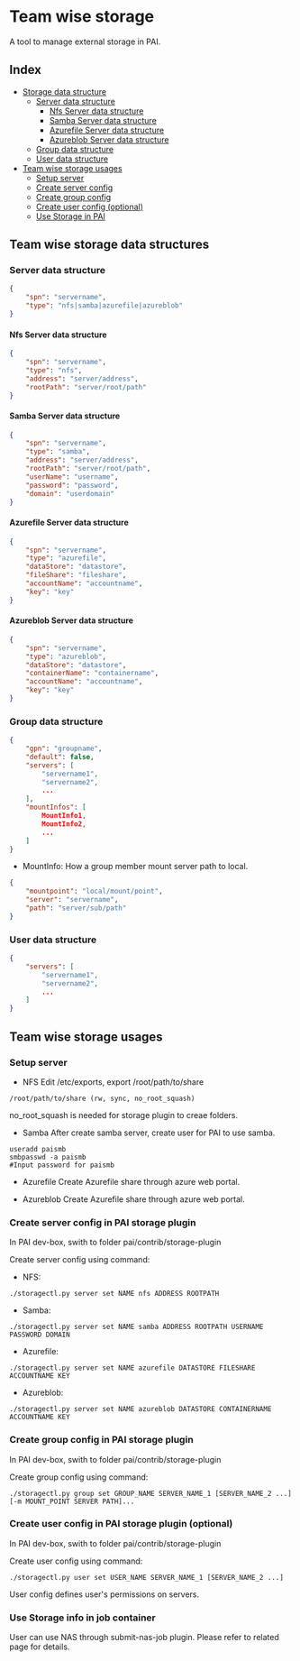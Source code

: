 # Team wise storage

A tool to manage external storage in PAI.

## Index
- [ Storage data structure ](#Data_structure)
    - [ Server data structure ](#Server_data)
		- [ Nfs Server data structure ](#Nfs_data)
		- [ Samba Server data structure ](#Samba_data)
		- [ Azurefile Server data structure ](#Azurfile_data)
		- [ Azureblob Server data structure ](#Azureblob_data)
	- [ Group data structure ](#Group_data)
    - [ User data structure ](#User_data)
- [ Team wise storage usages ](#Usages)
    - [ Setup server ](#Usages_setup_server)	
    - [ Create server config ](#Usages_server)
	- [ Create group config ](#Usages_group)
    - [ Create user config (optional) ](#Usages_user)
    - [ Use Storage in PAI ](#Usages_job)


## Team wise storage data structures <a name="Data_structure"></a>

### Server data structure <a name="Server_data"></a>
```json
{
	"spn": "servername",
	"type": "nfs|samba|azurefile|azureblob"
}
```
#### Nfs Server data structure <a name="Nfs_data"></a>
```json
{
	"spn": "servername",
	"type": "nfs",
	"address": "server/address",
	"rootPath": "server/root/path"
}
```

#### Samba Server data structure <a name="Samba_data"></a>
```json
{
	"spn": "servername",
	"type": "samba",
	"address": "server/address",
	"rootPath": "server/root/path",
	"userName": "username",
	"password": "password",
	"domain": "userdomain"
}
```

#### Azurefile Server data structure <a name="Azurefile_data"></a>
```json
{
	"spn": "servername",
	"type": "azurefile",
	"dataStore": "datastore",
	"fileShare": "fileshare",
	"accountName": "accountname",
	"key": "key"
}
```

#### Azureblob Server data structure <a name="Azurefile_data"></a>
```json
{
	"spn": "servername",
	"type": "azureblob",
	"dataStore": "datastore",
	"containerName": "containername",
	"accountName": "accountname",
	"key": "key"
}
```


### Group data structure <a name="Group_data"></a>
```json
{
	"gpn": "groupname",
	"default": false,
	"servers": [
		"servername1",
		"servername2",
		...
	],
	"mountInfos": [
		MountInfo1,
		MountInfo2,
		...
	]
}
```

- MountInfo: How a group member mount server path to local.
```json
{
	"mountpoint": "local/mount/point",
	"server": "servername",
	"path": "server/sub/path"
}
```

### User data structure <a name="User_data"></a>
```json
{
	"servers": [
		"servername1",
		"servername2",
		...
	]
}
```


## Team wise storage usages <a name="Usages"></a>

### Setup server <a name="Usages_setup_server"></a>
- NFS
Edit /etc/exports, export /root/path/to/share 
```
/root/path/to/share (rw, sync, no_root_squash) 
```
no_root_squash is needed for storage plugin to creae folders.

- Samba
After create samba server, create user for PAI to use samba.
```
useradd paismb
smbpasswd -a paismb
#Input password for paismb
```

- Azurefile
Create Azurefile share through azure web portal.

- Azureblob
Create Azurefile share through azure web portal.


### Create server config in PAI storage plugin <a name="Usages_server"></a>  
In PAI dev-box, swith to folder pai/contrib/storage-plugin

Create server config using command:
- NFS:
```
./storagectl.py server set NAME nfs ADDRESS ROOTPATH
```

- Samba:
```
./storagectl.py server set NAME samba ADDRESS ROOTPATH USERNAME PASSWORD DOMAIN
```

- Azurefile:
```
./storagectl.py server set NAME azurefile DATASTORE FILESHARE ACCOUNTNAME KEY
  ```

- Azureblob:
``` 
./storagectl.py server set NAME azureblob DATASTORE CONTAINERNAME ACCOUNTNAME KEY
```

### Create group config in PAI storage plugin <a name="Usages_group"></a>  
In PAI dev-box, swith to folder pai/contrib/storage-plugin

Create group config using command:
```
./storagectl.py group set GROUP_NAME SERVER_NAME_1 [SERVER_NAME_2 ...] [-m MOUNT_POINT SERVER PATH]...
```

### Create user config in PAI storage plugin (optional) <a name="Usages_user"></a>
In PAI dev-box, swith to folder pai/contrib/storage-plugin

Create user config using command:
```
./storagectl.py user set USER_NAME SERVER_NAME_1 [SERVER_NAME_2 ...]
```
User config defines user's permissions on servers.

### Use Storage info in job container <a name="Usages_job"></a>
User can use NAS through submit-nas-job plugin. Please refer to related page for details.